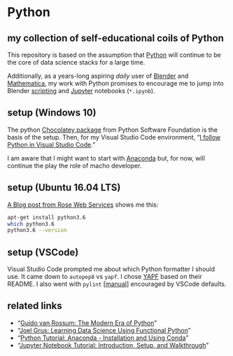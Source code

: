 # Python

## my collection of self-educational coils of Python

This repository is based on the assumption that [Python](https://www.python.org/) will continue to be the core of data science stacks for a large time.

Additionally, as a years-long aspiring _daily_ user of [Blender](https://www.blender.org/) and [Mathematica](http://www.wolfram.com/mathematica/new-in-11/), my work with Python promises to encourage me to jump into Blender [scripting](https://docs.blender.org/manual/en/dev/advanced/scripting/introduction.html) and [Jupyter](http://jupyter.org/) notebooks (`*.ipynb`).

## setup (Windows 10)

The python [Chocolatey package](https://chocolatey.org/packages/python/3.6.4.20180116) from Python Software Foundation is the basis of the setup. Then, for my Visual Studio Code environment, “[I follow Python in Visual Studio Code](https://code.visualstudio.com/docs/languages/python).”

I am aware that I might want to start with [Anaconda](https://www.anaconda.com/) but, for now, will continue the play the role of macho developer.

## setup (Ubuntu 16.04 LTS)

[A Blog post from Rose Web Services](https://www.rosehosting.com/blog/how-to-install-python-3-6-on-ubuntu-16-04/) shows me this:

```bash
apt-get install python3.6
which python3.6
python3.6 --version
```

## setup (VSCode)

Visual Studio Code prompted me about which Python formatter I should use. It came down to `autopep8` vs `yapf`. I chose [YAPF](https://github.com/google/yapf) based on their README. I also went with `pylint` [[manual](https://pylint.readthedocs.io/en/latest/)] encouraged by VSCode defaults.

## related links

* “[Guido van Rossum: The Modern Era of Python](https://www.youtube.com/watch?time_continue=1&v=rTTFh7HOlC0)”
* “[Joel Grus: Learning Data Science Using Functional Python](https://www.youtube.com/watch?v=ThS4juptJjQ)”
* “[Python Tutorial: Anaconda - Installation and Using Conda](https://www.youtube.com/watch?v=YJC6ldI3hWk)”
* “[Jupyter Notebook Tutorial: Introduction, Setup, and Walkthrough](https://www.youtube.com/watch?v=HW29067qVWk)”